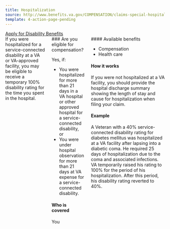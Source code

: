 ```yaml
---
title: Hospitalization
source: http://www.benefits.va.gov/COMPENSATION/claims-special-hospital_treatment.asp
template: 4-action-page-pending
---
```


<div class="main" role="main" markdown="0">

<div class="va-action-bar--header">
  <div class="row">
    <div class="small-12 columns">
      <a class="usa-button-primary va-button-primary" href="/disability-benefits/apply-for-benefits/">Apply for Disability Benefits</a>
    </div>
  </div>
</div>

<div class="section one" markdown="0">
<div class="primary" markdown="0">
<div class="row" markdown="0">
<div class="small-12 columns" markdown="1">
<div markdown="1">
If you were hospitalized for a service-connected disability at a VA or VA-approved facility, you may be eligible to receive a temporary 100% disability rating for the time you spent in the hospital.
</div>
<div class="call-out" markdown="1">
### Are you eligible for compensation?

Yes, if:

- You were hospitalized for more than 21 days in a VA hospital or other approved hospital for a service-connected disability, or
- You were under hospital observation for more than 21 days at VA expense for a service-connected disability.

#### Who is covered

You
</div>
<div markdown="1">
#### Available benefits

- Compensation
- Health care

#### How it works

If you were not hospitalized at a VA facility, you should provide the hospital discharge summary showing the length of stay and cause for hospitalization when filing your claim.

#### Example

A Veteran with a 40% service-connected disability rating for diabetes mellitus was hospitalized at a VA facility after lapsing into a diabetic coma. He required 25 days of hospitalization due to the coma and associated infections. VA temporarily raised his rating to 100% for the period of his hospitalization. After this period, his disability rating reverted to 40%.
</div>
</div>

</div>
</div>
</div>
